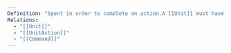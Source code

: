 ```yaml
---
Definition: "Spent in order to complete an action.A [[Unit]] must have enough [[ActionPoint]] to take the action."
Relations:
  - "[[Unit]]"
  - "[[UnitAction]]"
  - "[[Command]]"
---
```

